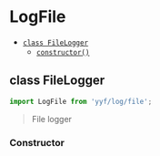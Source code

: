 # LogFile

- [`class FileLogger`](#class-filelogger)
  - [`constructor()`](#filelogger-constructor-constructor)

<a id="class-filelogger"></a><h2>class FileLogger</h2>
``` javascript
import LogFile from 'yyf/log/file';
```
> File logger


<h3>Constructor</h3>
<a id="filelogger-constructor-constructor"></a>



